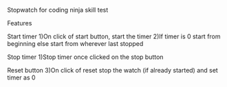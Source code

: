 
Stopwatch for coding ninja skill test

Features


Start timer
1)On click of start button, start the timer
2)If timer is 0 start from beginning else start from wherever last stopped

Stop timer
1)Stop timer once clicked on the stop button

Reset button
3)On click of reset stop the watch (if already started) and set timer as 0



